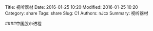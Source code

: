 Title: 视听器材
Date: 2016-01-25 10:20
Modified: 2016-01-25 10:20
Category: share
Tags: share
Slug: C1
Authors: nJcx
Summary: 视听器材


####中国股市进程

